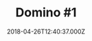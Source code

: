 ---
title: "Domino #1"
date: 2018-04-26T12:40:37.000Z
permalink: /almanac/books/2018-04-26-domino-1/index.html
customImage: custom/1031
---
